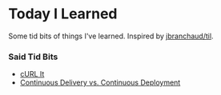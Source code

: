# Today I Learned

Some tid bits of things I've learned. Inspired by [jbranchaud/til](https://github.com/jbranchaud/til).

### Said Tid Bits

* [cURL It](curl-it.md)
* [Continuous Delivery vs. Continuous Deployment](continuous-delivery-vs-continuous-deployment.md)